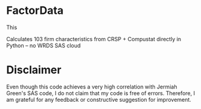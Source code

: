 # FactorData
This 




Calculates 103 firm characteristics from CRSP + Compustat directly in Python – no WRDS SAS cloud


# Disclaimer
Even though this code achieves a very high correlation with Jermiah Green's SAS code, I do not claim that my code is free of errors. Therefore, I am grateful for any feedback or constructive suggestion for improvement.
